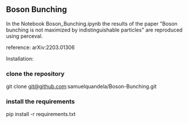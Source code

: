 ## Boson Bunching

In the Notebook Boson_Bunching.ipynb the results of the paper "Boson bunching is not maximized by indistinguishable particles" are reproduced using perceval.

reference: arXiv:2203.01306

Installation:

### clone the repository
git clone git@github.com:samuelquandela/Boson-Bunching.git

### install the requirements
pip install -r requirements.txt
